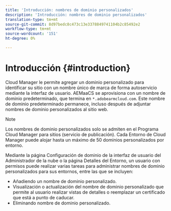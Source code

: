 ```yaml
---
title: 'Introducción: nombres de dominio personalizados'
description: 'Introducción: nombres de dominio personalizados'
translation-type: tm+mt
source-git-commit: 8d97bedc8c473c13e3378849741104b2c85492e2
workflow-type: tm+mt
source-wordcount: '151'
ht-degree: 0%

---
```



# Introducción {#introduction}

Cloud Manager le permite agregar un dominio personalizado para identificar su sitio con un nombre único de marca de forma autoservicio mediante la interfaz de usuario. AEMaaCS se aprovisiona con un nombre de dominio predeterminado, que termina en `*.adobearmcloud.com`. Este nombre de dominio predeterminado permanece, incluso después de adjuntar nombres de dominio personalizados al sitio web.

>[!NOTE]
>Los nombres de dominio personalizados solo se admiten en el Programa Cloud Manager para sitios (servicio de publicación). Cada Entorno de Cloud Manager puede alojar hasta un máximo de 50 dominios personalizados por entorno.

Mediante la página Configuración de dominio de la interfaz de usuario del Administrador de la nube o la página Detalles del Entorno, un usuario con permisos puede realizar varias tareas para administrar nombres de dominio personalizados para sus entornos, entre las que se incluyen:

* Añadiendo un nombre de dominio personalizado.
* Visualización o actualización del nombre de dominio personalizado que permite al usuario realizar vistas de detalles o reemplazar un certificado que está a punto de caducar.
* Eliminando nombre de dominio personalizado.